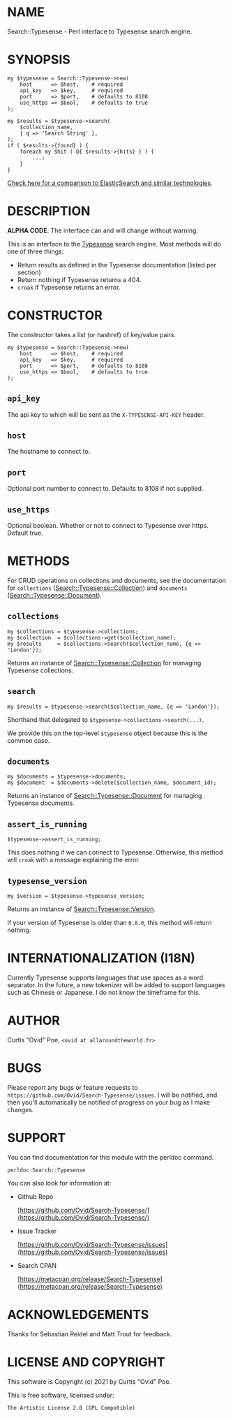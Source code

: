 # NAME

Search::Typesense - Perl interface to Typesense search engine.

# SYNOPSIS

    my $typesense = Search::Typesense->new(
        host      => $host,    # required
        api_key   => $key,     # required
        port      => $port,    # defaults to 8108
        use_https => $bool,    # defaults to true
    );
    
    my $results = $typesense->search(
        $collection_name,
        { q => 'Search String' },
    );
    if ( $results->{found} ) {
        foreach my $hit ( @{ $results->{hits} } ) {
            ...;
        }
    }

[Check here for a comparison to ElasticSearch and similar technologies](https://typesense.org/typesense-vs-algolia-vs-elasticsearch-vs-meilisearch/).

# DESCRIPTION

**ALPHA CODE**. The interface can and will change without warning.

This is an interface to the [Typesense](https://typesense.org/) search
engine. Most methods will do one of three things:

- Return results as defined in the Typesense documentation (listed per section)
- Return nothing if Typesense returns a 404.
- `croak` if Typesense returns an error.

# CONSTRUCTOR

The constructor takes a list (or hashref) of key/value pairs.

    my $typesense = Search::Typesense->new(
        host      => $host,    # required
        api_key   => $key,     # required
        port      => $port,    # defaults to 8108
        use_https => $bool,    # defaults to true
    );

## `api_key`

The api key to which will be sent as the `X-TYPESENSE-API-KEY` header.

## `host`

The hostname to connect to.

## `port`

Optional port number to connect to. Defaults to 8108 if not supplied.

## `use_https`

Optional boolean. Whether or not to connect to Typesense over https. Default true.

# METHODS

For CRUD operations on collections and documents, see the documentation for
`collections` ([Search::Typesense::Collection](https://metacpan.org/pod/Search::Typesense::Collection)) and `documents`
([Search::Typesense::Document](https://metacpan.org/pod/Search::Typesense::Document)).

## `collections`

    my $collections = $typesense->collections;
    my $collection  = $collections->get($collection_name);
    my $results     = $collections->search($collection_name, {q => 'London'});

Returns an instance of [Search::Typesense::Collection](https://metacpan.org/pod/Search::Typesense::Collection) for managing Typesense collections.

## `search`

    my $results = $typesense->search($collection_name, {q => 'London'});

Shorthand that delegated to `$typesense->collections->search(...)`.

We provide this on the top-level `$typesense` object because this is the
common case.

## `documents`

    my $documents = $typesense->documents;
    my $document  = $documents->delete($collection_name, $document_id);

Returns an instance of [Search::Typesense::Document](https://metacpan.org/pod/Search::Typesense::Document) for managing Typesense documents.

## `assert_is_running`

    $typesense->assert_is_running;

This does nothing if we can connect to Typesense. Otherwise, this method will
`croak` with a message explaining the error.

## `typesense_version`

    my $version = $typesense->typesense_version;

Returns an instance of [Search::Typesense::Version](https://metacpan.org/pod/Search::Typesense::Version).

If your version of Typesense is older than `0.8.0`, this method will return
nothing.

# INTERNATIONALIZATION (I18N)

Currently Typesense supports languages that use spaces as a word separator. In
the future, a new tokenizer will be added to support languages such as Chinese
or Japanese. I do not know the timeframe for this.

# AUTHOR

Curtis "Ovid" Poe, `<ovid at allaroundtheworld.fr>`

# BUGS

Please report any bugs or feature requests to
`https://github.com/Ovid/Search-Typesense/issues`.  I will be notified, and
then you'll automatically be notified of progress on your bug as I make
changes.

# SUPPORT

You can find documentation for this module with the perldoc command.

    perldoc Search::Typesense

You can also look for information at:

- Github Repo

    [https://github.com/Ovid/Search-Typesense/](https://github.com/Ovid/Search-Typesense/)

- Issue Tracker

    [https://github.com/Ovid/Search-Typesense/issues](https://github.com/Ovid/Search-Typesense/issues)

- Search CPAN

    [https://metacpan.org/release/Search-Typesense](https://metacpan.org/release/Search-Typesense)

# ACKNOWLEDGEMENTS

Thanks for Sebastian Reidel and Matt Trout for feedback.

# LICENSE AND COPYRIGHT

This software is Copyright (c) 2021 by Curtis "Ovid" Poe.

This is free software, licensed under:

    The Artistic License 2.0 (GPL Compatible)
